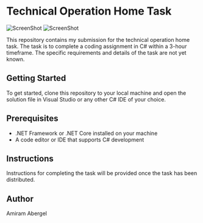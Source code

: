# Technical Operation Home Task

![ScreenShot](https://www.vectorlogo.zone/logos/dotnet/dotnet-horizontal.svg)
![ScreenShot](https://www.vectorlogo.zone/logos/github/github-ar21.svg)

This repository contains my submission for the technical operation home task. The task is to complete a coding assignment in C# within a 3-hour timeframe. The specific requirements and details of the task are not yet known.

## Getting Started

To get started, clone this repository to your local machine and open the solution file in Visual Studio or any other C# IDE of your choice.

## Prerequisites

- .NET Framework or .NET Core installed on your machine
- A code editor or IDE that supports C# development

## Instructions

Instructions for completing the task will be provided once the task has been distributed.

## Author

Amiram Abergel
